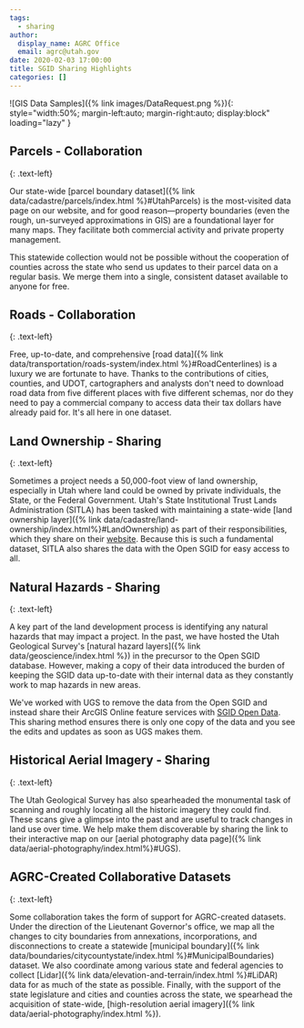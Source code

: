 ```yaml
---
tags:
  - sharing
author:
  display_name: AGRC Office
  email: agrc@utah.gov
date: 2020-02-03 17:00:00
title: SGID Sharing Highlights
categories: []
---
```


![GIS Data Samples]({% link images/DataRequest.png %}){: style="width:50%; margin-left:auto; margin-right:auto; display:block" loading="lazy" }

## Parcels - Collaboration
{: .text-left}

Our state-wide [parcel boundary dataset]({% link data/cadastre/parcels/index.html %}#UtahParcels) is the most-visited data page on our website, and for good reason—property boundaries (even the rough, un-surveyed approximations in GIS) are a foundational layer for many maps. They facilitate both commercial activity and private property management.

This statewide collection would not be possible without the cooperation of counties across the state who send us updates to their parcel data on a regular basis. We merge them into a single, consistent dataset available to anyone for free.

## Roads - Collaboration
{: .text-left}

Free, up-to-date, and comprehensive [road data]({% link data/transportation/roads-system/index.html %}#RoadCenterlines) is a luxury we are fortunate to have. Thanks to the contributions of cities, counties, and UDOT, cartographers and analysts don't need to download road data from five different places with five different schemas, nor do they need to pay a commercial company to access data their tax dollars have already paid for. It's all here in one dataset.

## Land Ownership - Sharing
{: .text-left}

Sometimes a project needs a 50,000-foot view of land ownership, especially in Utah where land could be owned by private individuals, the State, or the Federal Government. Utah's State Institutional Trust Lands Administration (SITLA) has been tasked with maintaining a state-wide [land ownership layer]({% link data/cadastre/land-ownership/index.html%}#LandOwnership) as part of their responsibilities, which they share on their [website](https://trustlands.utah.gov/resources/maps/). Because this is such a fundamental dataset, SITLA also shares the data with the Open SGID for easy access to all.

## Natural Hazards - Sharing
{: .text-left}

A key part of the land development process is identifying any natural hazards that may impact a project. In the past, we have hosted the Utah Geological Survey's [natural hazard layers]({% link data/geoscience/index.html %}) in the precursor to the Open SGID database. However, making a copy of their data introduced the burden of keeping the SGID data up-to-date with their internal data as they constantly work to map hazards in new areas.

We've worked with UGS to remove the data from the Open SGID and instead share their ArcGIS Online feature services with [SGID Open Data](https://opendata.gis.utah.gov). This sharing method ensures there is only one copy of the data and you see the edits and updates as soon as UGS makes them.

## Historical Aerial Imagery - Sharing
{: .text-left}

The Utah Geological Survey has also spearheaded the monumental task of scanning and roughly locating all the historic imagery they could find. These scans give a glimpse into the past and are useful to track changes in land use over time. We help make them discoverable by sharing the link to their interactive map on our [aerial photography data page]({% link data/aerial-photography/index.html%}#UGS).

## AGRC-Created Collaborative Datasets
{: .text-left}

Some collaboration takes the form of support for AGRC-created datasets. Under the direction of the Lieutenant Governor's office, we map all the changes to city boundaries from annexations, incorporations, and disconnections to create a statewide [municipal boundary]({% link data/boundaries/citycountystate/index.html %}#MunicipalBoundaries) dataset. We also coordinate among various state and federal agencies to collect [Lidar]({% link data/elevation-and-terrain/index.html %}#LiDAR) data for as much of the state as possible. Finally, with the support of the state legislature and cities and counties across the state, we spearhead the acquisition of state-wide, [high-resolution aerial imagery]({% link data/aerial-photography/index.html %}).
